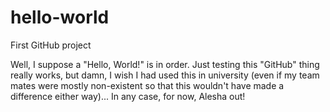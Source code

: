 # hello-world
First GitHub project

Well, I suppose a "Hello, World!" is in order. 
Just testing this "GitHub" thing really works, but damn, I wish I had used this in university (even if my team mates were mostly non-existent so that this wouldn't have made a difference either way)... 
In any case, for now, Alesha out!
